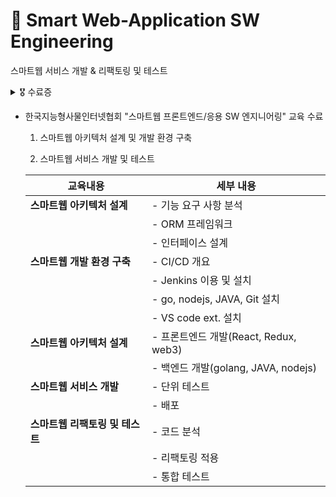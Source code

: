 # 📝 Smart Web-Application SW Engineering
스마트웹 서비스 개발 &amp; 리팩토링 및 테스트

<details>
  
<summary>🎖️ 수료증</summary> 

  <img src="https://github.com/sshnyy/Smart-Web-Application-SW-Engineering/assets/99328827/0535d017-abcf-495d-8905-70461751a773" height="600">

</details>

- 한국지능형사물인터넷협회 "스마트웹 프론트엔드/응용 SW 엔지니어링" 교육 수료

  1. 스마트웹 아키텍처 설계 및 개발 환경 구축

  3. 스마트웹 서비스 개발 및 테스트
     


    | 교육내용                              | 세부 내용                                                         |
    |--------------------------------------|----------------------------------------------------------------|
    | **스마트웹 아키텍처 설계**           | - 기능 요구 사항 분석                                           |
    |                                      | - ORM 프레임워크                                                |
    |                                | - 인터페이스 설계                                               |
    | **스마트웹 개발 환경 구축**          | - CI/CD 개요                                                    |
    |                                      | - Jenkins 이용 및 설치                                           |
    |                                      | - go, nodejs, JAVA, Git 설치                                    |
    |                                      | - VS code ext. 설치                                             |
    | **스마트웹 아키텍처 설계**           | - 프론트엔드 개발(React, Redux, web3)                           |
    |                                      | - 백엔드 개발(golang, JAVA, nodejs)                             |
    | **스마트웹 서비스 개발**             | - 단위 테스트                                                   |
    |                                      | - 배포                                                          |
    | **스마트웹 리팩토링 및 테스트**       | - 코드 분석                                                     |
    |                                      | - 리팩토링 적용                                                 |
    |                                      | - 통합 테스트                                                   |
    
